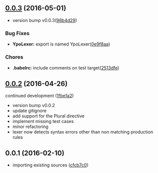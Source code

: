 <a name="0.0.3"></a>
## [0.0.3](https://github.com/coldrye-es/ypo-lexer-ypo/compare/v0.0.2...v0.0.3) (2016-05-01)


* version bump v0.0.3([98b4d29](https://github.com/coldrye-es/ypo-lexer-ypo/commit/98b4d29))


### Bug Fixes

* **YpoLexer:** export is named YpoLexer([0e9f8aa](https://github.com/coldrye-es/ypo-lexer-ypo/commit/0e9f8aa))


### Chores

* **.babelrc:** include comments on test target([2513dfe](https://github.com/coldrye-es/ypo-lexer-ypo/commit/2513dfe))



<a name="0.0.2"></a>
## [0.0.2](https://github.com/coldrye-es/ypo-lexer-ypo/compare/v0.0.1...v0.0.2) (2016-04-26)

continued development ([1fbe1a2](https://github.com/coldrye-es/ypo-lexer-ypo/commit/1fbe1a2))

* version bump v0.0.2
* update gitignore
* add support for the Plural directive
* implement missing test cases
* minor refactoring
* lexer now detects syntax errors other than non matching production rules



<a name="0.0.1"></a>
## 0.0.1 (2016-02-10)


* importing existing sources ([cfcb7c0](https://github.com/coldrye-es/ypo-lexer-ypo/commit/cfcb7c0))



